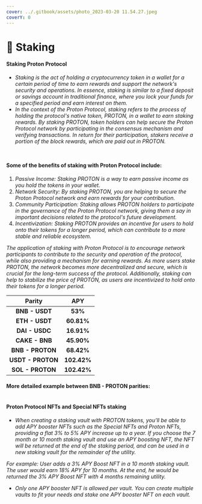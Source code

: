 ```yaml
---
cover: ../.gitbook/assets/photo_2023-03-20 11.54.27.jpeg
coverY: 0
---
```


# 🔹 Staking

#### Staking Proton Protocol

* _Staking is the act of holding a cryptocurrency token in a wallet for a certain period of time to earn rewards and support the network's security and operations. In essence, staking is similar to a fixed deposit or savings account in traditional finance, where you lock your funds for a specified period and earn interest on them._
* _In the context of the Proton Protocol, staking refers to the process of holding the protocol's native token, PROTON, in a wallet to earn staking rewards. By staking PROTON, token holders can help secure the Proton Protocol network by participating in the consensus mechanism and verifying transactions. In return for their participation, stakers receive a portion of the block rewards, which are paid out in PROTON._

<div>

<figure><img src="../.gitbook/assets/Captura de Tela 2023-03-24 às 08.40.59.png" alt=""><figcaption></figcaption></figure>

 

<figure><img src="../.gitbook/assets/Captura de Tela 2023-03-24 às 08.41.31.png" alt=""><figcaption></figcaption></figure>

</div>

#### Some of the benefits of staking with Proton Protocol include:

1. _Passive Income: Staking PROTON is a way to earn passive income as you hold the tokens in your wallet._
2. _Network Security: By staking PROTON, you are helping to secure the Proton Protocol network and earn rewards for your contribution._
3. _Community Participation: Staking allows PROTON holders to participate in the governance of the Proton Protocol network, giving them a say in important decisions related to the protocol's future development._
4. _Incentivization: Staking PROTON provides an incentive for users to hold onto their tokens for a longer period, which can contribute to a more stable and reliable ecosystem._

_The application of staking with Proton Protocol is to encourage network participants to contribute to the security and operation of the protocol, while also providing a mechanism for earning rewards. As more users stake PROTON, the network becomes more decentralized and secure, which is crucial for the long-term success of the protocol. Additionally, staking can help to stabilize the price of PROTON, as users are incentivized to hold onto their tokens for a longer period._

|       Parity      |     APY     |
| :---------------: | :---------: |
|   **BNB - USDT**  |   **53%**   |
|   **ETH - USDT**  |  **60.81%** |
|   **DAI - USDC**  |  **16.91%** |
|   **CAKE - BNB**  |  **45.90%** |
|  **BNB - PROTON** |  **68.42%** |
| **USDT - PROTON** | **102.42%** |
|  **SOL - PROTON** | **102.42%** |

#### More detailed example between BNB - PROTON parities:

<figure><img src="../.gitbook/assets/Captura de Tela 2023-03-24 às 08.48.43.png" alt=""><figcaption></figcaption></figure>

#### Proton Protocol NFTs and Special NFTs staking

* _When creating a staking vault with PROTON tokens, you’ll be able to add APY booster NFTs such as the Special NFTs and Proton NFTs, providing a flat 3% to 5% APY increase up to a year. If you choose the 7 month or 10 month staking vault and use an APY boosting NFT, the NFT will be returned at the end of the staking period, and can be used in a new staking vault for the remainder of the utility._

_For example: User adds a 3% APY Boost NFT in a 10 month staking vault. The user would earn 18% APY for 10 months. At the end, he would be returned the 3% APY Boost NFT with 4 months remaining utility._

* _Only one APY booster NFT is allowed per vault. You can create multiple vaults to fit your needs and stake one APY booster NFT on each vault._
